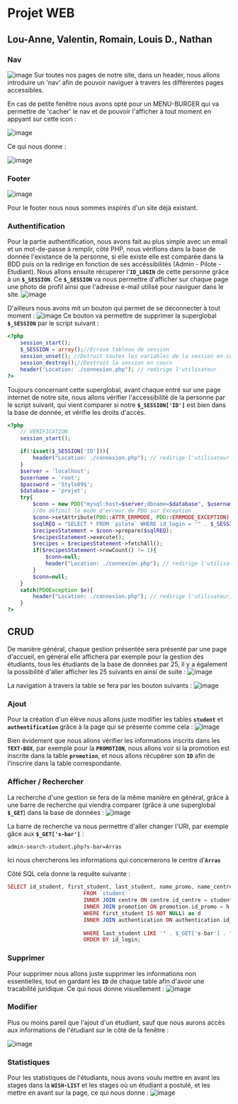 # Projet WEB
## Lou-Anne, Valentin, Romain, Louis D., Nathan


### Nav
![image](https://user-images.githubusercontent.com/116378179/228184767-da7a4522-0b81-4d49-a665-ec61920367d8.png)
Sur toutes nos pages de notre site, dans un header, nous allons introduire un 'nav' afin de pouvoir naviguer à travers les différentes pages accessibles.

En cas de petite fenêtre nous avons opté pour un MENU-BURGER qui va permettre de 'cacher' le nav et de pouvoir l'afficher à tout moment en appyant sur cette icon :

![image](https://user-images.githubusercontent.com/116378179/228185560-9de31194-6318-40fb-9a32-23d161a592d6.png)

Ce qui nous donne :

![image](https://user-images.githubusercontent.com/116378179/228185636-735b7b01-4745-432b-9bce-cff1ebb03775.png)

### Footer
![image](https://user-images.githubusercontent.com/116378179/228185892-8d58ca8f-a558-4a91-802c-b6f61057a058.png)

Pour le footer nous nous sommes inspirés d'un site déjà existant.

### Authentification
Pour la partie authentification, nous avons fait au plus simple avec un email et un mot-de-passe à remplir, côté PHP, nous vérifions dans la base de donnée l'existance de la personne, si elle existe elle est comparée dans la BDD puis on la redirige en fonction de ses accéssibilités (Admin - Pilote - Etudiant).
Nous allons ensuite récuperer l'**`ID_LOGIN`** de cette personne grâce à un **`$_SESSION`**.
Ce **`$_SESSION`** va nous permettre d'afficher sur chaque page une photo de profil ainsi que l'adresse e-mail utilisé pour naviguer dans le site.
![image](https://user-images.githubusercontent.com/116378179/228188942-16def11a-3102-4de0-a72f-2ebb4060914d.png)

D'ailleurs nous avons mit un bouton qui permet de se déconnecter à tout moment : 
![image](https://user-images.githubusercontent.com/116378179/228190740-16dab6fd-05a0-457d-9ce3-245c83e55251.png)
Ce bouton va permettre de supprimer la superglobal **`$_SESSION`** par le script suivant :
```php
<?php
    session_start();
    $_SESSION = array();//Ecrase tableau de session 
    session_unset(); //Detruit toutes les variables de la session en cours
    session_destroy();//Destruit la session en cours
    header("Location: ./connexion.php"); // redirige l'utilisateur
?>
```

Toujours concernant cette superglobal, avant chaque entré sur une page internet de notre site, nous allons vérifier l'accessibilité de la personne par le script suivant, qui vient comparer si notre **`$_SESSION['ID']`** est bien dans la base de donnée, et vérifie les droits d'accès.
```php
<?php
    // VERIFICATION 
    session_start();

    if(!isset($_SESSION['ID'])){
        header("Location: ./connexion.php"); // redirige l'utilisateur
    }
    $server = 'localhost';
	$username = 'root';
	$password = 'Stylo89$';
	$database = 'projet';
    try{
        $conn = new PDO("mysql:host=$server;dbname=$database", $username, $password);
        //On définit le mode d'erreur de PDO sur Exception	
        $conn->setAttribute(PDO::ATTR_ERRMODE, PDO::ERRMODE_EXCEPTION);
        $sqlREQ = "SELECT * FROM `pilote` WHERE id_login = '" . $_SESSION['ID'] . "';";
		$recipesStatement = $conn->prepare($sqlREQ);
		$recipesStatement->execute();
        $recipes = $recipesStatement->fetchAll();
		if($recipesStatement->rowCount() != 1){
            $conn=null;
            header("Location: ./connexion.php"); // redirige l'utilisateur
        }
        $conn=null;
    }
    catch(PDOException $e){
        header("Location: ./connexion.php"); // redirige l'utilisateur;
    }
?>
```

## CRUD
De manière général, chaque gestion présentée sera présenté par une page d'accueil, en général elle affichera par exemple pour la gestion des étudiants, tous les étudiants de la base de données par 25, il y a également la possibilité d'aller afficher les 25 suivants en ainsi de suite :
![image](https://user-images.githubusercontent.com/116378179/228194553-79bc8329-a967-4b41-af79-9daebe667ba6.png)

La navigation à travers la table se fera par les bouton suivants :
![image](https://user-images.githubusercontent.com/116378179/228194713-c3068c03-9549-4130-bea8-1e9c180b13d4.png)

### Ajout
Pour la création d'un élève nous allons juste modifier les tables **`student`** et **`authentification`** grâce à la page qui se présente comme cela :
![image](https://user-images.githubusercontent.com/116378179/228195174-f82792ee-fe78-4a22-8465-3ca0a8f74782.png)

Bien évidement que nous allons vérifier les informations inscrits dans les **`TEXT-BOX`**, par exemple pour la **`PROMOTION`**, nous allons voir si la promotion est inscrite dans la table **`promotion`**, et nous allons récupérer son **`ID`** afin de l'inscrire dans la table correspondante.

### Afficher / Rechercher
La recherche d'une gestion se fera de la même manière en général, grâce à une barre de recherche qui viendra comparer (grâce à une superglobal **`$_GET`**) dans la base de données : 
![image](https://user-images.githubusercontent.com/116378179/228196460-d30a25c1-f4d9-4836-b3ac-4e0b0ce2f419.png)

La barre de recherche va nous permettre d'aller changer l'URI, par exemple gâce aux **`$_GET['s-bar']`** :
```html
admin-search-student.php?s-bar=Arras
```
Ici nous chercherons les informations qui concernerons le centre d'**`Arras`**

Côté SQL cela donne la requête suivante :
```php
SELECT id_student, first_student, last_student, name_promo, name_centre, d.id_login, login, d.id_login FROM (SELECT id_student, first_student, last_student, name_promo, name_centre, id_login  FROM (SELECT id_student, first_student, last_student, student.id_centre, id_promo, name_centre, id_login 
                        FROM `student`
                        INNER JOIN centre ON centre.id_centre = student.id_centre) as h
                        INNER JOIN promotion ON promotion.id_promo = h.id_promo
                        WHERE first_student IS NOT NULL) as d
                        INNER JOIN authentication ON authentication.id_login = d.id_login
                        
                        WHERE last_student LIKE '" . $_GET['s-bar'] . "' OR first_student LIKE '" . $_GET['s-bar']  . "' OR name_promo LIKE '%" . $_GET['s-bar']  . "%' OR name_centre LIKE '%" . $_GET['s-bar']  . "%' OR login LIKE '" . $_GET['s-bar']  . "' 
                        ORDER BY id_login;
```

### Supprimer
Pour supprimer nous allons juste supprimer les informations non essentielles, tout en gardant les **`ID`** de chaque table afin d'avoir une tracabilité juridique.
Ce qui nous donne visuellement :
![image](https://user-images.githubusercontent.com/116378179/228197975-cb5cc41e-4caf-48bb-9037-868ea448d514.png)

### Modifier 
Plus ou moins pareil que l'ajout d'un étudiant, sauf que nous aurons accès aux informations de l'étudiant sur le côté de la fenêtre :

![image](https://user-images.githubusercontent.com/116378179/228198272-909dd6c6-045a-4664-8da3-972c7e446df7.png)

### Statistiques
Pour les statistiques de l'étudiants, nous avons voulu mettre en avant les stages dans la **`WISH-LIST`** et les stages où un étudiant a postulé, et les mettre en avant sur la page, ce qui nous donne :
![image](https://user-images.githubusercontent.com/116378179/228198942-83306ec7-a528-4850-b1f7-5f753f1d02cb.png)
